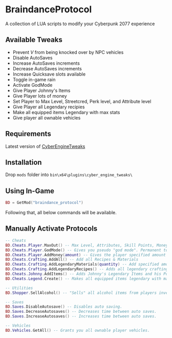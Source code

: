# BraindanceProtocol

A collection of LUA scripts to modify your Cyberpunk 2077 experience

## Available Tweaks

- Prevent _V_ from being knocked over by NPC vehicles
- Disable AutoSaves
- Increase AutoSaves increments
- Decrease AutoSaves increments
- Increase Quicksave slots available
- Toggle in-game rain
- Activate GodMode
- Give Player Johnny's Items
- Give Player lots of money
- Set Player to Max Level, Streetcred, Perk level, and Attribute level
- Give Player all Legendary recipies
- Make all equipped items Legendary with max stats
- Give player all ownable vehicles

## Requirements

Latest version of [CyberEngineTweaks](https://github.com/yamashi/CyberEngineTweaks#usage-and-configuration)

## Installation

Drop `mods` folder into `bin\x64\plugins\cyber_engine_tweaks\`

## Using In-Game

```lua
BD = GetMod("braindance_protocol")
```

Following that, all below commands will be available.

## Manually Activate Protocols

```lua
-- Cheats
BD.Cheats.Player.MaxOut() -- Max Level, Attributes, Skill Points, Money,
BD.Cheats.Player.GodMode() -- Gives you pseudo "god mode". Permanent to your SaveFile
BD.Cheats.Player.AddMoney(amount) -- Gives the player specified amount of money. If no amount is specified, gives you 999999 money.
BD.Cheats.Crafting.AddAll() -- Add all Recipes & Materials
BD.Cheats.Crafting.AddLegendaryMaterials(quantity) -- Add specified amount of legendary crafting materials
BD.Cheats.Crafting.AddLegendaryRecipes() -- Adds all legendary crafting recipes.
BD.Cheats.Johnny.AddItems() -- Adds Johnny's Legendary Items and his Porsche.
BD.Cheats.Legend.Create() -- Makes all equipped items legendary with max stats.

-- Utilities
BD.Shopper.SellAlcohol() -- "Sells" all alcohol items from players inventory by removing them and adding appropriate amount of Eddies back.

-- Saves
BD.Saves.DisableAutosave() -- Disables auto saving.
BD.Saves.DecreaseAutosaves() -- Decreases time between auto saves.
BD.Saves.IncreaseAutosaves() -- Increases time between auto saves.

-- Vehicles
BD.Vehicles.GetAll() -- Grants you all ownable player vehicles.
```
